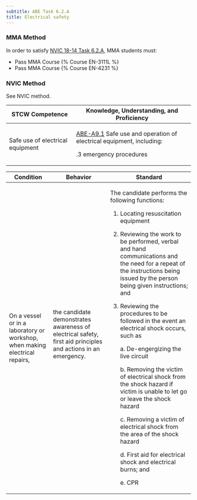 ```yaml
---
subtitle: ABE Task 6.2.A 
title: Electrical safety
---
```



### MMA Method

In order to satisfy  [NVIC 18-14  Task  6.2.A](/stcw23/assets/images/nvic-18-14.pdf), MMA students must:

* Pass MMA Course {% Course EN-3111L %}
* Pass MMA Course {% Course EN-4231 %}


### NVIC Method

<a onclick="togglevisibility('nvic_methods')" >See NVIC method.</a>

<div id='nvic_methods' class='hide'>

<table>
<thead>
<tr>
<th class='forty'> STCW Competence </th>
<th class='sixty'> Knowledge, Understanding, and Proficiency </th>
</tr>
</thead>




<tbody>
<tr><td markdown='1'>

Safe use of electrical equipment

</td><td markdown='1'>

[ABE-A9.1](../../tables/35.html#ABE-A9.1) Safe use and operation of electrical equipment, including: 

.3  emergency procedures

</td></tr>


</tbody>
</table>


<table>
<thead>
<tr><th class='twenty'>  Condition </th><th class='twenty'> Behavior </th><th  class='sixty'>Standard </th></tr>
</thead>
<tbody >



<tr><td markdown='1'>

On a vessel or in a laboratory or workshop, when making electrical repairs,

</td><td markdown='1'>

the candidate demonstrates awareness of electrical safety, first aid principles and actions in an emergency.

<br>

<div class="tooltip">
<span class="tooltiptext">
</span>
</div>


</td><td markdown='1'>

The candidate performs the following functions: 

1. Locating resuscitation equipment
2. Reviewing the work to be performed, verbal and hand communications and the need for a repeat of the instructions being issued by the person being given instructions; and 
3. Reviewing the procedures to be followed in the event an electrical shock occurs, such as
	
	a. De-engergizing the live circuit
	
	b. Removing the victim of electrical shock from the shock hazard if victim is unable to let go or leave the shock hazard 
	
	c. Removing a victim of electrical shock from the area of the shock hazard
	
	d. First aid for electrical shock and electrical burns; and 
	
	e. CPR 

</td></tr>
</tbody>
</table>
</div>

